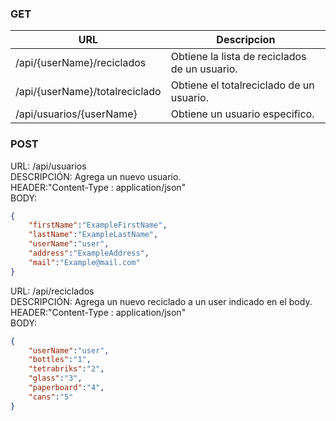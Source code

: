 ### GET
 URL | Descripcion
 -----|------------
/api/{userName}/reciclados | Obtiene la lista de reciclados de un usuario.
/api/{userName}/totalreciclado | Obtiene el totalreciclado de un usuario.
/api/usuarios/{userName} | Obtiene un usuario especifico.

### POST
URL: /api/usuarios <br />
DESCRIPCIÓN: Agrega un nuevo usuario. <br />
HEADER:"Content-Type : application/json" <br />
BODY: <br />
```json
{
	"firstName":"ExampleFirstName",
	"lastName":"ExampleLastName",
	"userName":"user",
	"address":"ExampleAddress",
	"mail":"Example@mail.com"
}
```
URL: /api/reciclados <br />
DESCRIPCIÓN: Agrega un nuevo reciclado a un user indicado en el body. <br />
HEADER:"Content-Type : application/json" <br />
BODY: <br />
```json
{	
	"userName":"user",
	"bottles":"1",
	"tetrabriks":"2",
	"glass":"3",
	"paperboard":"4",
	"cans":"5"
}
```
